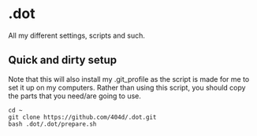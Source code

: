 .dot
====

All my different settings, scripts and such.

## Quick and dirty setup

Note that this will also install my .git_profile as the script is made for me to set it up on my computers.
Rather than using this script, you should copy the parts that you need/are going to use.

    cd ~
    git clone https://github.com/404d/.dot.git
    bash .dot/.dot/prepare.sh
